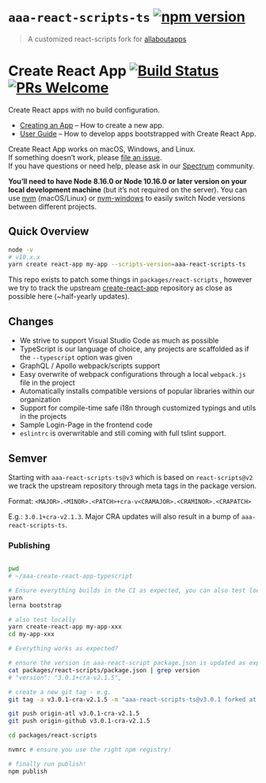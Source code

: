 # `aaa-react-scripts-ts` [![npm version](https://badge.fury.io/js/aaa-react-scripts-ts.svg)](https://badge.fury.io/js/aaa-react-scripts-ts)

> A customized react-scripts fork for [allaboutapps](https://allaboutapps.at)

# Create React App [![Build Status](https://dev.azure.com/facebook/create-react-app/_apis/build/status/facebook.create-react-app?branchName=master)](https://dev.azure.com/facebook/create-react-app/_build/latest?definitionId=1&branchName=master) [![PRs Welcome](https://img.shields.io/badge/PRs-welcome-green.svg)](https://github.com/facebook/create-react-app/pulls)

Create React apps with no build configuration.

- [Creating an App](#creating-an-app) – How to create a new app.
- [User Guide](https://facebook.github.io/create-react-app/) – How to develop apps bootstrapped with Create React App.

Create React App works on macOS, Windows, and Linux.<br>
If something doesn’t work, please [file an issue](https://github.com/facebook/create-react-app/issues/new).<br>
If you have questions or need help, please ask in our [Spectrum](https://spectrum.chat/create-react-app) community.

**You’ll need to have Node 8.16.0 or Node 10.16.0 or later version on your local development machine** (but it’s not required on the server). You can use [nvm](https://github.com/creationix/nvm#installation) (macOS/Linux) or [nvm-windows](https://github.com/coreybutler/nvm-windows#node-version-manager-nvm-for-windows) to easily switch Node versions between different projects.

## Quick Overview

```sh
node -v
# v10.x.x
yarn create react-app my-app --scripts-version=aaa-react-scripts-ts
```

This repo exists to patch some things in `packages/react-scripts` , however we try to track the upstream [create-react-app](https://github.com/facebook/create-react-app) repository as close as possible here (~half-yearly updates).

## Changes

- We strive to support Visual Studio Code as much as possible
- TypeScript is our language of choice, any projects are scaffolded as if the `--typescript` option was given
- GraphQL / Apollo webpack/scripts support
- Easy overwrite of webpack configurations through a local `webpack.js` file in the project
- Automatically installs compatible versions of popular libraries within our organization
- Support for compile-time safe i18n through customized typings and utils in the projects
- Sample Login-Page in the frontend code
- `eslintrc` is overwritable and still coming with full tslint support.

## Semver

Starting with `aaa-react-scripts-ts@v3` which is based on `react-scripts@v2` we track the upstream repository through meta tags in the package version.

Format: `<MAJOR>.<MINOR>.<PATCH>+cra-v<CRAMAJOR>.<CRAMINOR>.<CRAPATCH>`

E.g.: `3.0.1+cra-v2.1.3`.
Major CRA updates will also result in a bump of `aaa-react-scripts-ts`.

### Publishing

```sh

pwd
# ~/aaa-create-react-app-typescript

# Ensure everything builds in the CI as expected, you can also test locally:
yarn
lerna bootstrap

# also test locally
yarn create-react-app my-app-xxx
cd my-app-xxx

# Everything works as expected?

# ensure the version in aaa-react-script package.json is updated as expected:
cat packages/react-scripts/package.json | grep version
# "version": "3.0.1+cra-v2.1.5",

# create a new git tag - e.g.
git tag -a v3.0.1-cra-v2.1.5 -m "aaa-react-scripts-ts@v3.0.1 forked at create-react-app@v2.1.5"

git push origin-atl v3.0.1-cra-v2.1.5
git push origin-github v3.0.1-cra-v2.1.5

cd packages/react-scripts

nvmrc # ensure you use the right npm registry!

# finally run publish!
npm publish

```
